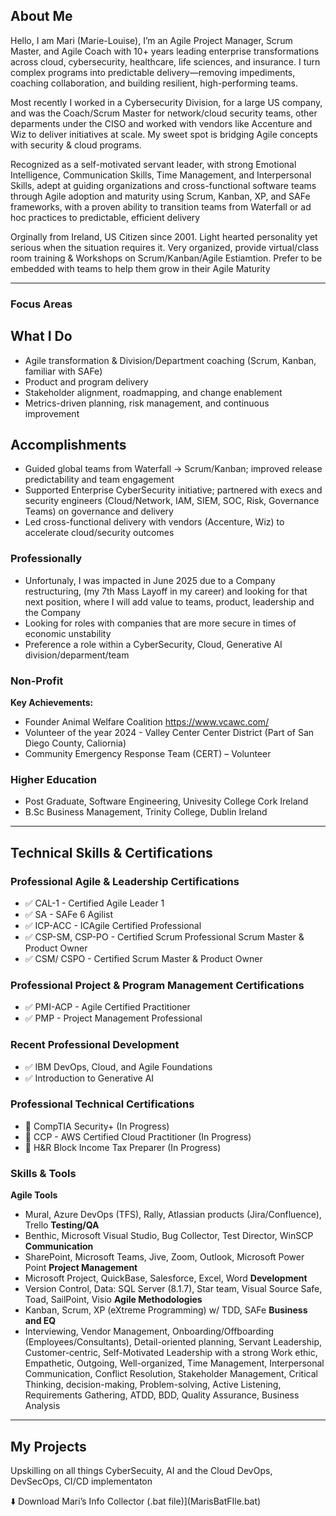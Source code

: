 ##  About Me

Hello, I am Mari (Marie-Louise), I’m an Agile Project Manager, Scrum Master, and Agile Coach with 10+ years leading enterprise transformations across cloud, cybersecurity, healthcare, life sciences, and insurance. I turn complex programs into predictable delivery—removing impediments, coaching collaboration, and building resilient, high-performing teams.

Most recently I worked in a Cybersecurity Division, for a large US company, and was the Coach/Scrum Master for network/cloud security teams, other deparments under the CISO and worked with vendors like Accenture and Wiz to deliver initiatives at scale. My sweet spot is bridging Agile concepts with security & cloud programs.

Recognized as a self-motivated servant leader, with strong Emotional Intelligence, Communication Skills, Time Management, and Interpersonal Skills, adept at guiding organizations and cross-functional software teams through Agile adoption and maturity using Scrum, Kanban, XP, and SAFe frameworks, with a proven ability to transition teams from Waterfall or ad hoc practices to predictable, efficient delivery

Orginally from Ireland, US Citizen since 2001. Light hearted personality yet serious when the situation requires it. Very organized, provide virtual/class room training & Workshops on Scrum/Kanban/Agile Estiamtion. Prefer to be embedded with teams to help them grow in their Agile Maturity

---

### Focus Areas

##  What I Do
- Agile transformation & Division/Department coaching (Scrum, Kanban, familiar with SAFe)
- Product and program delivery 
- Stakeholder alignment, roadmapping, and change enablement
- Metrics-driven planning, risk management, and continuous improvement

## Accomplishments
- Guided global teams from Waterfall → Scrum/Kanban; improved release predictability and team engagement
- Supported Enterprise CyberSecurity initiative; partnered with execs and security engineers (Cloud/Network, IAM, SIEM, SOC, Risk, Governance Teams) on governance and delivery
- Led cross-functional delivery with vendors (Accenture, Wiz) to accelerate cloud/security outcomes

###  Professionally  

- Unfortunaly, I was impacted in June 2025 due to a Company restructuring, (my 7th Mass Layoff in my career) and looking for that next position, where I will add value to teams, product, leadership and the Company
- Looking for roles with companies that are more secure in times of economic unstability
- Preference a role within a CyberSecurity, Cloud, Generative AI division/deparment/team
  


###  Non-Profit  
**Key Achievements:**  
-   Founder Animal Welfare Coalition https://www.vcawc.com/
-   Volunteer of the year 2024 - Valley Center Center District (Part of San Diego County, Caliornia)
-   Community Emergency Response Team (CERT) – Volunteer 

###  Higher Education  
- Post Graduate, Software Engineering, Univesity College Cork Ireland
- B.Sc Business Management, Trinity College, Dublin Ireland

---
##  Technical Skills & Certifications

### Professional Agile & Leadership Certifications  
- ✅ CAL-1 - Certified Agile Leader 1
- ✅ SA -	SAFe 6 Agilist
- ✅ ICP-ACC - ICAgile Certified Professional
- ✅ CSP-SM, CSP-PO - Certified Scrum Professional Scrum Master & Product Owner
- ✅ CSM/ CSPO - Certified Scrum Master & Product Owner
### Professional Project & Program Management Certifications
 - ✅ PMI-ACP - Agile Certified Practitioner
 - ✅ PMP - Project Management Professional
### Recent Professional Development
- ✅ IBM DevOps, Cloud, and Agile Foundations
- ✅ Introduction to Generative AI
### Professional Technical Certifications
- 🚧 CompTIA Security+  (In Progress)
- 🚧 CCP - AWS Certified Cloud Practitioner (In Progress)
- 🚧 H&R Block Income Tax Preparer (In Progress)
 
### Skills & Tools 
**Agile Tools** 
- Mural, Azure DevOps (TFS), Rally, Atlassian products (Jira/Confluence), Trello
**Testing/QA**
- Benthic, Microsoft Visual Studio, Bug Collector, Test Director, WinSCP
**Communication**
- SharePoint, Microsoft Teams, Jive, Zoom, Outlook, Microsoft Power Point
**Project Management**
- Microsoft Project, QuickBase, Salesforce, Excel, Word
**Development**
- Version Control, Data: SQL Server (8.1.7), Star team, Visual Source Safe, Toad, SailPoint, Visio
**Agile Methodologies**
- Kanban, Scrum, XP (eXtreme Programming) w/ TDD, SAFe
**Business and EQ**
- Interviewing, Vendor Management, Onboarding/Offboarding (Employees/Consultants), Detail-oriented planning, Servant Leadership, Customer-centric, Self-Motivated Leadership with a strong Work ethic, Empathetic, Outgoing, Well-organized, Time Management, Interpersonal Communication, Conflict Resolution, Stakeholder Management, Critical Thinking, decision-making, Problem-solving, Active Listening, Requirements Gathering, ATDD, BDD, Quality Assurance, Business Analysis


---

##  My Projects

Upskilling on all things CyberSecuity, AI and the Cloud
DevOps, DevSecOps, CI/CD implementaton

⬇️ Download Mari’s Info Collector (.bat file)](MarisBatFIle.bat)
